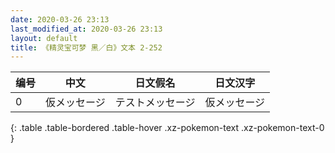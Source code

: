 ```yaml
---
date: 2020-03-26 23:13
last_modified_at: 2020-03-26 23:13
layout: default
title: 《精灵宝可梦 黑／白》文本 2-252
---
```

| 编号 | 中文 | 日文假名 | 日文汉字 |
| ---- | ---- | ---- | --- |
| 0 | 仮メッセージ | テストメッセージ | 仮メッセージ |
{: .table .table-bordered .table-hover .xz-pokemon-text .xz-pokemon-text-0 }